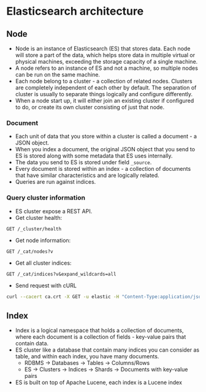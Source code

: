 # Elasticsearch architecture
## Node
- Node is an instance of Elasticsearch (ES) that stores data. Each node will store a part of the data, which helps store data in multiple virtual or physical machines, exceeding the storage capacity of a single machine.
- A node refers to an instance of ES and not a machine, so multiple nodes can be run on the same machine.
- Each node belong to a cluster - a collection of related nodes. Clusters are completely independent of each other by default. The separation of cluster is usually to separate things logically and configure differently.
- When a node start up, it will either join an existing cluster if configured to do, or create its own cluster consisting of just that node.
### Document
- Each unit of data that you store within a cluster is called a document - a JSON object.
- When you index a document, the original JSON object that you send to ES is stored along with some metadata that ES uses internally.
- The data you send to ES is stored under field `_source`.
- Every document is stored within an index - a collection of documents that have similar characteristics and are logically related.
- Queries are run against indices.
### Query cluster information
- ES cluster expose a REST API.
- Get cluster health:
```http
GET /_cluster/health
``` 
- Get node information:
```http
GET /_cat/nodes?v
```
- Get all cluster indices:
```http
GET /_cat/indices?v&expand_wildcards=all
```
- Send request with cURL
```bash
curl --cacert ca.crt -X GET -u elastic -H "Content-Type:application/json" https://localhost:9200/_search -d '{ "query": { "match_all": {} }}'
```
## Index
- Index is a logical namespace that holds a collection of documents, where each document is a collection of fields - key-value pairs that contain data.
- ES cluster like a database that contain many indices you can consider as table, and within each index, you have many documents.
	- RDBMS → Databases → Tables →  Columns/Rows
	- ES → Clusters → Indices → Shards → Documents with key-value pairs
- ES is built on top of Apache Lucene, each index is a Lucene index